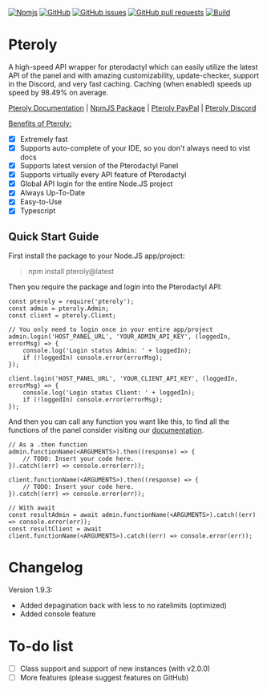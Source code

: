 ﻿[![Npmjs](https://img.shields.io/npm/v/pteroly)](https://www.npmjs.com/package/pteroly)
[![GitHub](https://img.shields.io/github/license/FyreBlitz/pteroly)](https://github.com/FyreBlitz/pteroly/blob/main/LICENSE)
[![GitHub issues](https://img.shields.io/github/issues/FyreBlitz/pteroly)](https://github.com/FyreBlitz/pteroly/issues)
[![GitHub pull requests](https://img.shields.io/github/issues-pr/FyreBlitz/pteroly)](https://github.com/FyreBlitz/pteroly/pulls)
[![Build](https://github.com/FyreBlitz/pteroly/actions/workflows/node.js.yml/badge.svg?branch=main)](https://github.com/FyreBlitz/pteroly/actions/workflows/node.js.yml)

# Pteroly
A high-speed API wrapper for pterodactyl which can easily utilize the latest API of the panel and with amazing customizability, update-checker, support in the Discord, and very fast caching.
Caching (when enabled) speeds up speed by 98.49% on average.

[Pteroly Documentation](https://pteroly.fyreblitz.com/)
| [NpmJS Package](https://www.npmjs.com/package/pteroly/)
| [Pteroly PayPal](https://paypal.me/PureNodes)
| [Pteroly Discord](https://discord.gg/8dUwGewqfv)

<u>Benefits of Pteroly:</u>
 - [x] Extremely fast
 - [x] Supports auto-complete of your IDE, so you don't always need to vist docs
 - [x] Supports latest version of the Pterodactyl Panel
 - [x] Supports virtually every API feature of Pterodactyl
 - [x] Global API login for the entire Node.JS project
 - [x] Always Up-To-Date
 - [x] Easy-to-Use
 - [x] Typescript

## Quick Start Guide
First install the package to your Node.JS app/project:
> npm install pteroly@latest

Then you require the package and login into the Pterodactyl API:

    const pteroly = require('pteroly');
    const admin = pteroly.Admin;
    const client = pteroly.Client;
    
    // You only need to login once in your entire app/project
    admin.login('HOST_PANEL_URL', 'YOUR_ADMIN_API_KEY', (loggedIn, errorMsg) => {
	    console.log('Login status Admin: ' + loggedIn);
	    if (!loggedIn) console.error(errorMsg);
    });

    client.login('HOST_PANEL_URL', 'YOUR_CLIENT_API_KEY', (loggedIn, errorMsg) => {
	    console.log('Login status Client: ' + loggedIn);
	    if (!loggedIn) console.error(errorMsg);
    });
   And then you can call any function you want like this, to find all the functions of the panel consider visiting our [documentation](https://pteroly.fyreblitz.com/).
   

    // As a .then function
    admin.functionName(<ARGUMENTS>).then((response) => {
        // TODO: Insert your code here.
    }).catch((err) => console.error(err));

    client.functionName(<ARGUMENTS>).then((response) => {
        // TODO: Insert your code here.
    }).catch((err) => console.error(err));
    
    // With await
    const resultAdmin = await admin.functionName(<ARGUMENTS>).catch((err) => console.error(err));
    const resultClient = await client.functionName(<ARGUMENTS>).catch((err) => console.error(err));

# Changelog
Version 1.9.3:
- Added depagination back with less to no ratelimits (optimized)
- Added console feature

# To-do list
 - [ ] Class support and support of new instances (with v2.0.0)
 - [ ] More features (please suggest features on GitHub)
